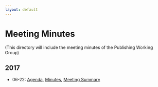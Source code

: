 ```yaml
---
layout: default
---
```


# Meeting Minutes

(This directory will include the meeting minutes of the Publishing Working Group)

## 2017
* 06-22: [Agenda](https://lists.w3.org/Archives/Public/public-publishingbg/2017May/0059.html), [Minutes](2017.05.23), [Meeting Summary]()
